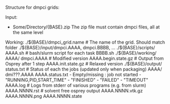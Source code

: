 Structure for dmpci grids:

Input:
- Some/Directory/{BASE}.zip
The zip file must contain dmpci files, all at the same level

Working:
./${BASE}/dmpci_grid.name    # The name of the grid. Should match folder
./${BASE}/input/dmpci.AAAA, dmpci.BBBB, ...
./${BASE}/scripts/
    AAAA.sh   # bash/slurm script for each task
    BBBB.sh
./${BASE}/working/
    AAAA/
        dmpci.AAAA           # Modified version
        AAAA.begin.state.gz  # Output from Osprey after 1 step
        AAAA.init.state.gz   # Relaxed version
./${BASE}/output/
    status.txt      # Status of each the jobs (updated only when packaging)
    AAAA/
        dmi???.AAAA
        AAAA.status.txt
            - Empty/missing : job not started
            - "RUNNING,PID,START_TIME"
            - "FINISHED"
            - "FAILED"
            - "TIMEOUT"
        AAAA.log            # Logs from stderr of various programs (e.g. from slurm)
        AAAA.NNNN.rst   # solvent free osprey output
        AAAA.NNNN.vtk.gz
        AAAA.NNNN.png
        AAAA.NNNN.state

